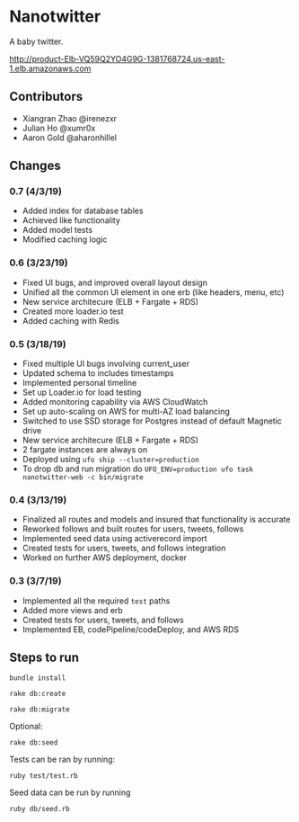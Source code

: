 # Nanotwitter

A baby twitter.

http://product-Elb-VQ59Q2YO4G9G-1381768724.us-east-1.elb.amazonaws.com

## Contributors

- Xiangran Zhao @irenezxr
- Julian Ho @xumr0x
- Aaron Gold @aharonhillel

## Changes

### 0.7 (4/3/19)

- Added index for database tables
- Achieved like functionality
- Added model tests
- Modified caching logic

### 0.6 (3/23/19)

- Fixed UI bugs, and improved overall layout design
- Unified all the common UI element in one erb (like headers, menu, etc)
- New service architecure (ELB + Fargate + RDS)
- Created more loader.io test
- Added caching with Redis

### 0.5 (3/18/19)

- Fixed multiple UI bugs involving current_user
- Updated schema to includes timestamps
- Implemented personal timeline
- Set up Loader.io for load testing
- Added monitoring capability via AWS CloudWatch
- Set up auto-scaling on AWS for multi-AZ load balancing
- Switched to use SSD storage for Postgres instead of default Magnetic drive
- New service architecure (ELB + Fargate + RDS)
- 2 fargate instances are always on
- Deployed using `ufo ship --cluster=production`
- To drop db and run migration do `UFO_ENV=production ufo task nanotwitter-web -c bin/migrate`

### 0.4 (3/13/19)

- Finalized all routes and models and insured that functionality is accurate
- Reworked follows and built routes for users, tweets, follows
- Implemented seed data using activerecord import
- Created tests for users, tweets, and follows integration
- Worked on further AWS deployment, docker

### 0.3 (3/7/19)

- Implemented all the required `test` paths
- Added more views and erb
- Created tests for users, tweets, and follows
- Implemented EB, codePipeline/codeDeploy, and AWS RDS

## Steps to run

```
bundle install

rake db:create

rake db:migrate
```

Optional:

```rake db:seed```

Tests can be ran by running:

```ruby test/test.rb```

Seed data can be run by running

```ruby db/seed.rb```
